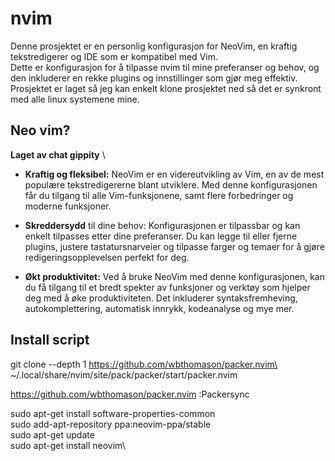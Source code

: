 # nvim
Denne prosjektet er en personlig konfigurasjon for NeoVim, en kraftig tekstredigerer og IDE som er kompatibel med Vim. \
Dette er konfigurasjon for å tilpasse nvim til mine preferanser og behov, og den inkluderer en rekke plugins og innstillinger som gjør meg effektiv.\
Prosjektet er laget så jeg kan enkelt klone prosjektet ned så det er synkront med alle linux systemene mine.

## Neo vim?
**Laget av chat gippity** \

- **Kraftig og fleksibel:** NeoVim er en videreutvikling av Vim, en av de mest populære tekstredigererne blant utviklere. Med denne konfigurasjonen får du tilgang til alle Vim-funksjonene, samt flere forbedringer og moderne funksjoner.

- **Skreddersydd** til dine behov: Konfigurasjonen er tilpassbar og kan enkelt tilpasses etter dine preferanser. Du kan legge til eller fjerne plugins, justere tastatursnarveier og tilpasse farger og temaer for å gjøre redigeringsopplevelsen perfekt for deg.

- **Økt produktivitet:** Ved å bruke NeoVim med denne konfigurasjonen, kan du få tilgang til et bredt spekter av funksjoner og verktøy som hjelper deg med å øke produktiviteten. Det inkluderer syntaksfremheving, autokomplettering, automatisk innrykk, kodeanalyse og mye mer.


## Install script
git clone --depth 1 https://github.com/wbthomason/packer.nvim\ \
~/.local/share/nvim/site/pack/packer/start/packer.nvim
 
https://github.com/wbthomason/packer.nvim
:Packersync



sudo apt-get install software-properties-common\
sudo add-apt-repository ppa:neovim-ppa/stable\
sudo apt-get update\
sudo apt-get install neovim\
